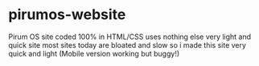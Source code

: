 # pirumos-website
Pirum OS site coded 100% in HTML/CSS uses nothing else very light and quick site most sites today are bloated and slow so i made this site very quick and light (Mobile version working but buggy!)
